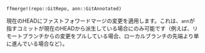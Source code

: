 ```
ffmerge!(repo::GitRepo, ann::GitAnnotated)
```

現在のHEADにファストフォワードマージの変更を適用します。これは、`ann`が指すコミットが現在のHEADから派生している場合にのみ可能です（例えば、リモートブランチからの変更をプルしている場合、ローカルブランチの先端より単に進んでいる場合など）。
